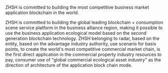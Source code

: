 ZHSH is committed to building the most competitive business market application blockchain in the world.

ZHSH is committed to building the global leading blockchain + consumption scene service platform in the business alliance region, making it possible to use the business application ecological model based on the second generation blockchain technology. ZHSH belonging to radar, based on the entity, based on the advantage industry authority, use scenario for basis points, to create the world's most competitive commercial market chain, is the first direct application in the commercial property industry resources to pay, consumer use of "global commercial ecological asset industry" as the direction of architecture of the application block chain mode.
